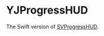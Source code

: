 # YJProgressHUD
The Swift version of [SVProgressHUD](https://github.com/SVProgressHUD/SVProgressHUD).
